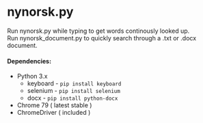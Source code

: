 # nynorsk.py
Run nynorsk.py while typing to get words continously looked up.\
Run nynorsk_document.py to quickly search through a .txt or .docx document.

#### Dependencies:
- Python 3.x
  - keyboard - `pip install keyboard`
  - selenium - `pip install selenium`
  - docx - `pip install python-docx`
- Chrome 79 ( latest stable )
- ChromeDriver ( included )
